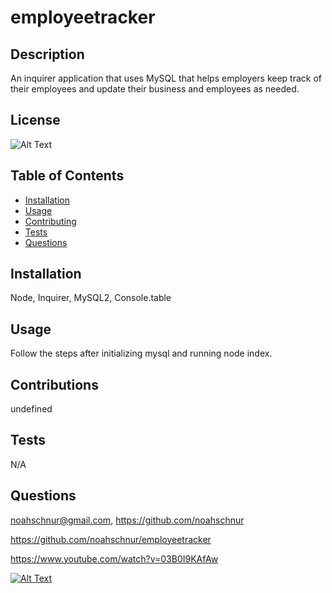 # employeetracker

## Description

An inquirer application that uses MySQL that helps employers keep track of their employees and update their business and employees as needed.

## License

![Alt Text](https://img.shields.io/badge/License-ISC-Green)

## Table of Contents
- [Installation](#installation)
- [Usage](#usage)
- [Contributing](#contributing)
- [Tests](#tests)
- [Questions](#questions)

## Installation

Node, Inquirer, MySQL2, Console.table

## Usage

Follow the steps after initializing mysql and running node index.

## Contributions

undefined

## Tests

N/A

## Questions

noahschnur@gmail.com, https://github.com/noahschnur

https://github.com/noahschnur/employeetracker

https://www.youtube.com/watch?v=03B0I9KAfAw

[![Alt Text](https://img.youtube.com/vi/03B0I9KAfAw/0.jpg)](https://www.youtube.com/watch?v=03B0I9KAfAw)

